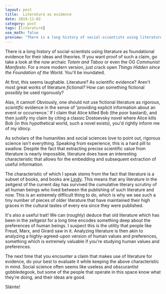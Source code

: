 ```yaml
---
layout: post
title:  Literature as evidence
date: 2019-11-02
category: post
tags: [literature]
use_math: false
preview: "There is a long history of social-scientists using literature as foundational evidence for their ideas and theories..."
---
```


There is a long history of social-scientists using literature as foundational evidence for their ideas and theories. If you want proof of such a claim, go take a look at the now archaic _Totem and Taboo_ or even the OG _Communist Manifesto_. For a more modern version, just crack open _Things Hidden since the Foundation of the World_. You'll be inundated.

At first, this seems laughable. Literature? As scientific evidence? Aren't most great works of literature _fictional?_ How can something fictional possibly be used rigorously?

Alas, it cannot! Obviously, one should not use fictional literature as _rigorous, scientific_ evidence in the sense of 'providing explicit information about an event or occurrence.' If I claim that Alice killed Bob (the poor bastard), and then justify my claim by citing a classic Dostoevsky novel where Alice kills Bob (in this hypothetical world, such a novel exists), you'd rightly inform me of my idiocy.

As scholars of the humanities and social sciences love to point out, rigorous science isn't everything. Speaking from experience, this is a hard pill to swallow. Despite the fact that extracting precise scientific value from literature is nearly impossible, literature does have an interesting characteristic that allows for the embedding and subsequent extraction of useful information.

The characteristic of which I speak stems from the fact that literature is a subset of books, and books are [Lindy](https://en.wikipedia.org/wiki/Lindy_effect). This means that any literature in the zeitgeist of the current day has survived the cumulative literary scrutiny of all human beings who lived between the publishing of such literature and now. This is an extremely difficult thing to do, which is why we see such a tiny number of pieces of older literature that have maintained their high graces in the cultural tastes of every era since they were published.

It's also a useful trait! We can (roughly) deduce that old literature which has been in the zeitgeist for a long time encodes something deep about the preferences of human beings. I suspect this is the utility that people like Freud, Marx, and Girard saw in it. Analyzing literature is then akin to analyzing a highly-agreed-upon version of human values and preferences, something which is extremely valuable if you're studying human values and preferences.

The next time that you encounter a claim that makes use of literature for evidence, do your best to evaluate it while keeping the above characteristic in mind. Social science often seems like useless and obscurantist gobbledegook, but some of the people that operate in this space know what they're doing, and their ideas are good.

Sláinte!